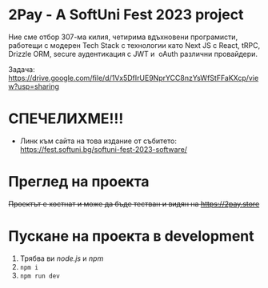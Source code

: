 # 2Pay - A SoftUni Fest 2023 project

Ние сме отбор 307-ма килия, четирима вдъхновени програмисти, работещи с модерен Tech Stack с технологии като Next JS с React, tRPC, Drizzle ORM, secure аудентикация с JWT и  oAuth различни провайдери.

Задача: https://drive.google.com/file/d/1Vx5DfIrUE9NprYCC8nzYsWfStFFaKXcp/view?usp=sharing

# СПЕЧЕЛИХМЕ!!!
 - Линк към сайта на това издание от събитето: https://fest.softuni.bg/softuni-fest-2023-software/

# Преглед на проекта
~~Проектът е хостнат и може да бъде тестван и видян на https://2pay.store~~

# Пускане на проекта в development

1. Трябва ви _node.js_ и _npm_
2. `npm i`
5. `npm run dev`

